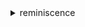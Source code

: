 <details>
  <summary> reminiscence </summary>

My account name is erimali, and I’m an osu!mania player.

I started playing the game on July 13, 2023 — it's been two years of being with the game now...
